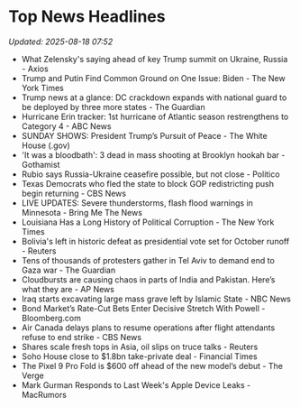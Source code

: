 # Top News Headlines

_Updated: 2025-08-18 07:52_

- What Zelensky's saying ahead of key Trump summit on Ukraine, Russia - Axios
- Trump and Putin Find Common Ground on One Issue: Biden - The New York Times
- Trump news at a glance: DC crackdown expands with national guard to be deployed by three more states - The Guardian
- Hurricane Erin tracker: 1st hurricane of Atlantic season restrengthens to Category 4 - ABC News
- SUNDAY SHOWS: President Trump’s Pursuit of Peace - The White House (.gov)
- 'It was a bloodbath': 3 dead in mass shooting at Brooklyn hookah bar - Gothamist
- Rubio says Russia-Ukraine ceasefire possible, but not close - Politico
- Texas Democrats who fled the state to block GOP redistricting push begin returning - CBS News
- LIVE UPDATES: Severe thunderstorms, flash flood warnings in Minnesota - Bring Me The News
- Louisiana Has a Long History of Political Corruption - The New York Times
- Bolivia's left in historic defeat as presidential vote set for October runoff - Reuters
- Tens of thousands of protesters gather in Tel Aviv to demand end to Gaza war - The Guardian
- Cloudbursts are causing chaos in parts of India and Pakistan. Here’s what they are - AP News
- Iraq starts excavating large mass grave left by Islamic State - NBC News
- Bond Market’s Rate-Cut Bets Enter Decisive Stretch With Powell - Bloomberg.com
- Air Canada delays plans to resume operations after flight attendants refuse to end strike - CBS News
- Shares scale fresh tops in Asia, oil slips on truce talks - Reuters
- Soho House close to $1.8bn take-private deal - Financial Times
- The Pixel 9 Pro Fold is $600 off ahead of the new model’s debut - The Verge
- Mark Gurman Responds to Last Week's Apple Device Leaks - MacRumors